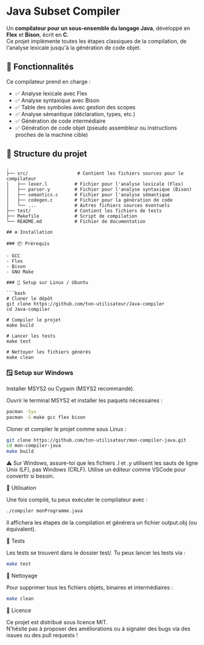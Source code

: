 # Java Subset Compiler

Un **compilateur pour un sous-ensemble du langage Java**, développé en **Flex** et **Bison**, écrit en **C**.  
Ce projet implémente toutes les étapes classiques de la compilation, de l'analyse lexicale jusqu'à la génération de code objet.

## 📌 Fonctionnalités

Ce compilateur prend en charge :

- ✅ Analyse lexicale avec Flex
- ✅ Analyse syntaxique avec Bison
- ✅ Table des symboles avec gestion des scopes
- ✅ Analyse sémantique (déclaration, types, etc.)
- ✅ Génération de code intermédiaire
- ✅ Génération de code objet (pseudo assembleur ou instructions proches de la machine cible)

## 🧱 Structure du projet

````
.
├── src/                  # Contient les fichiers sources pour le compilateur
│   ├── lexer.l          # Fichier pour l'analyse lexicale (Flex)
│   ├── parser.y         # Fichier pour l'analyse syntaxique (Bison)
│   ├── semantics.c      # Fichier pour l'analyse sémantique
│   ├── codegen.c        # Fichier pour la génération de code
│   └── ...              # Autres fichiers sources éventuels
├── test/                # Contient les fichiers de tests
├── Makefile             # Script de compilation
└── README.md            # Fichier de documentation

## ⚙️ Installation

### 📦 Prérequis

- GCC
- Flex
- Bison
- GNU Make

### 🐧 Setup sur Linux / Ubuntu

```bash
# Cloner le dépôt
git clone https://github.com/ton-utilisateur/Java-compiler
cd Java-compiler

# Compiler le projet
make build

# Lancer les tests
make test

# Nettoyer les fichiers générés
make clean
````

### 🪟 Setup sur Windows

Installer MSYS2 ou Cygwin (MSYS2 recommandé).

Ouvrir le terminal MSYS2 et installer les paquets nécessaires :

```bash
pacman -Syu
pacman -S make gcc flex bison
```

Cloner et compiler le projet comme sous Linux :

```bash
git clone https://github.com/ton-utilisateur/mon-compiler-java.git
cd mon-compiler-java
make build
```

⚠️ Sur Windows, assure-toi que les fichiers .l et .y utilisent les sauts de ligne Unix (LF), pas Windows (CRLF). Utilise un éditeur comme VSCode pour convertir si besoin.

🚀 Utilisation

Une fois compilé, tu peux exécuter le compilateur avec :

```bash
./compiler monProgramme.java
```

Il affichera les étapes de la compilation et générera un fichier output.obj (ou équivalent).

🧪 Tests

Les tests se trouvent dans le dossier test/. Tu peux lancer les tests via :

```bash
make test
```

🧹 Nettoyage

Pour supprimer tous les fichiers objets, binaires et intermédiaires :

```bash
make clean
```

📄 Licence

Ce projet est distribué sous licence MIT.  
N'hésite pas à proposer des améliorations ou à signaler des bugs via des issues ou des pull requests !
